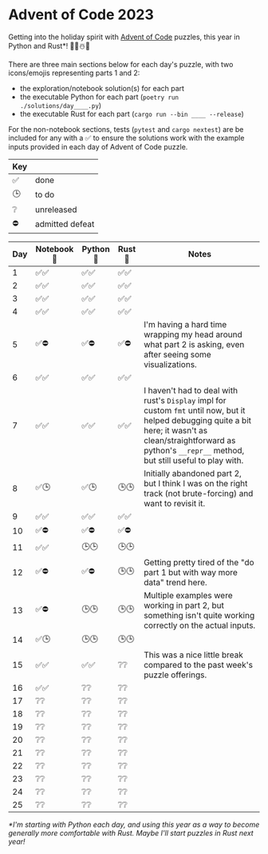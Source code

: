 # Advent of Code 2023

Getting into the holiday spirit with [Advent of Code](https://adventofcode.com/2023) puzzles, this year in Python and Rust*! 🐍🦀☃️🎁

There are three main sections below for each day's puzzle, with two icons/emojis representing parts 1 and 2:

 - the exploration/notebook solution(s) for each part
 - the executable Python for each part (`poetry run ./solutions/day____.py`)
 - the executable Rust for each part (`cargo run --bin ____ --release`)
 
For the non-notebook sections, tests (`pytest` and `cargo nextest`) are be included for any with a ✅ to ensure the solutions work with the example inputs provided in each day of Advent of Code puzzle.

| Key | |
| -- | -- |
| ✅ | done |
| 🕒| to do |
|❔| unreleased |
| ⛔ | admitted defeat |

| Day       | Notebook 📓 | Python 🐍  | Rust 🦀     | Notes |
|-----------|-------------|-------------|-------------|-------|
| 1   | ✅✅  | ✅✅  | ✅✅ | |
| 2   | ✅✅  | ✅✅  | ✅✅ | |
| 3   | ✅✅  | ✅✅  | ✅✅ | |
| 4   | ✅✅  | ✅✅  | ✅✅ | |
| 5   | ✅⛔  | ✅⛔  | ✅⛔ | I'm having a hard time wrapping my head around what part 2 is asking, even after seeing some visualizations. |
| 6   | ✅✅  | ✅✅  | ✅✅ | |
| 7   | ✅✅  | ✅✅  | ✅✅ | I haven't had to deal with rust's `Display` impl for custom `fmt` until now, but it helped debugging quite a bit here; it wasn't as clean/straightforward as python's `__repr__` method, but still useful to play with. |
| 8   | ✅🕒  | ✅🕒  | 🕒🕒 | Initially abandoned part 2, but I think I was on the right track (not brute-forcing) and want to revisit it. |
| 9   | ✅✅  | ✅✅  | ✅✅ | |
| 10   | ✅⛔  | ✅⛔ | ✅⛔ | |
| 11   | ✅✅  | 🕒🕒 | 🕒🕒 | |
| 12   | ✅⛔  | ✅⛔  | 🕒🕒 | Getting pretty tired of the "do part 1 but with way more data" trend here. |
| 13   | ✅⛔  | 🕒🕒  | 🕒🕒 | Multiple examples were working in part 2, but something isn't quite working correctly on the actual inputs. |
| 14   | ✅🕒  | 🕒🕒 | 🕒🕒 | |
| 15   | ✅✅  | ✅✅ | ❔❔ | This was a nice little break compared to the past week's puzzle offerings. |
| 16   | ✅✅  | ❔❔ | ❔❔ | |
| 17   | ❔❔  | ❔❔ | ❔❔ | |
| 18   | ❔❔  | ❔❔ | ❔❔ | |
| 19   | ❔❔  | ❔❔ | ❔❔ | |
| 20   | ❔❔  | ❔❔ | ❔❔ | |
| 21   | ❔❔  | ❔❔ | ❔❔ | |
| 22   | ❔❔  | ❔❔ | ❔❔ | |
| 23   | ❔❔  | ❔❔ | ❔❔ | |
| 24   | ❔❔  | ❔❔ | ❔❔ | |
| 25   | ❔❔  | ❔❔ | ❔❔ | |

_*I'm starting with Python each day, and using this year as a way to become generally more comfortable with Rust. Maybe I'll start puzzles in Rust next year!_